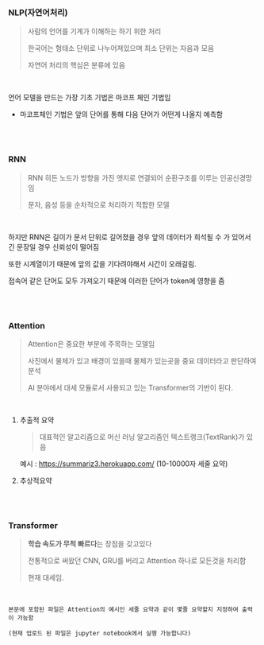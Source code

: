 ### NLP(자연어처리)

> 사람의 언어를 기계가 이해하는 하기 위한 처리
>
> 한국어는 형태소 단위로 나누어져있으며 최소 단위는 자음과 모음
>
> 자연어 처리의 핵심은 분류에 있음

<br>


언어 모델을 만드는 가장 기초 기법은 마코프 체인 기법임

- 마코프체인 기법은 앞의 단어를 통해 다음 단어가 어떤게 나올지 예측함

<br>
<br>

### RNN

> RNN 히든 노드가 방향을 가진 엣지로 연결되어 순환구조를 이루는 인공신경망임
>
> 문자, 음성 등을 순차적으로 처리하기 적합한 모델

<br>

하지만 RNN은 길이가 문서 단위로 길어졌을 경우 앞의 데이터가 희석될 수 가 있어서 긴 문장일 경우 신뢰성이 떨어짐

또한 시계열이기 때문에 앞의 값을 기다려야해서 시간이 오래걸림.

접속어 같은 단어도 모두 가져오기 때문에 이러한 단어가 token에 영향을 줌

<br>
<br>

### Attention 

> Attention은 중요한 부분에 주목하는 모델임
>
> 사진에서 물체가 있고 배경이 있을때 물체가 있는곳을 중요 데이터라고 판단하여 분석
>
> AI 분야에서 대세 모듈로서 사용되고 있는 Transformer의 기반이 된다.

<br>

1. 추출적 요약

   > 대표적인 알고리즘으로 머신 러닝 알고리즘인 텍스트랭크(TextRank)가 있음

   예시 : https://summariz3.herokuapp.com/ (10-10000자 세줄 요약)

2. 추상적요약

<br>
<br>

### Transformer

> **학습 속도가 무척 빠르다**는 장점을 갖고있다
>
> 전통적으로 써왔던 CNN, GRU를 버리고 Attention 하나로 모든것을 처리함
>
> 현재 대세임.


<br>

`본문에 포함된 파일은 Attention의 예시인 세줄 요약과 같이 몇줄 요약할지 지정하여 출력이 가능함`

`(현재 업로드 된 파일은 jupyter notebook에서 실행 가능합니다)`
